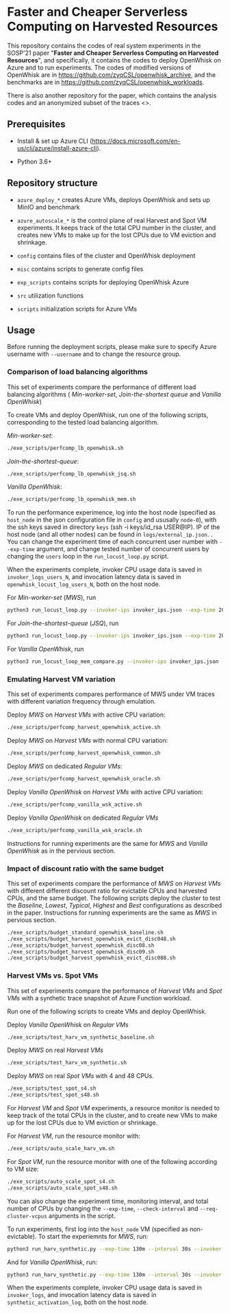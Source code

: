 # Faster and Cheaper Serverless Computing on Harvested Resources

This repository contains the codes of real system experiments in the SOSP'21 paper "<strong>Faster and Cheaper Serverless Computing on Harvested Resources</strong>", and specifically, it contains the codes to deploy OpenWhisk on Azure and to run experiments. The codes of modified versions of OpenWhisk are in <https://github.com/zyqCSL/openwhisk_archive>, and the benchmarks are in <https://github.com/zyqCSL/openwhisk_workloads>.

There is also another repository for the paper, which contains the analysis codes and an anonymized subset of the traces <>.

## Prerequisites

- Install & set up Azure CLI (<https://docs.microsoft.com/en-us/cli/azure/install-azure-cli>).

- Python 3.6+

## Repository structure

- `azure_deploy_*` creates Azure VMs, deploys OpenWhisk and sets up MinIO and benchmark

- `azure_autoscale_*` is the control plane of real Harvest and Spot VM experiments. It keeps track of the total CPU number in the cluster, and creates new VMs to make up for the lost CPUs due to VM eviction and shrinkage.

- `config` contains files of the cluster and OpenWhisk deployment

- `misc` contains scripts to generate config files

- `exp_scripts` contains scripts for deploying OpenWhisk Azure

- `src` utilization functions

- `scripts` initialization scripts for Azure VMs

## Usage

Before running the deployment scripts, please make sure to specify Azure username with `--username` and to change the resource group.

### Comparison of load balancing algorithms

This set of experiments compare the performance of different load balancing algorithms ( *Min-worker-set*, *Join-the-shortest queue* and *Vanilla OpenWhisk*)

To create VMs and deploy OpenWhisk, run one of the following scripts, corresponding to the tested load balancing algorithm.

*Min-worker-set*:

```bash
./exe_scripts/perfcomp_lb_openwhisk.sh
```

*Join-the-shortest-queue*:

```bash
./exe_scripts/perfcomp_lb_openwhisk_jsq.sh           
```

*Vanilla OpenWhisk*:

```bash
./exe_scripts/perfcomp_lb_openwhisk_mem.sh
```

To run the performance experimence, log into the host node (specified as `host_node` in the json configuration file in `config` and ususally `node-0`), with the ssh keys saved in directory `keys` (ssh -i keys/id_rsa USER@IP). IP of the host node (and all other nodes) can be found in `logs/external_ip.json`. . You can change the experiment time of each concurrent user number with `--exp-time` argument, and change tested number of concurrent users by changing the `users` loop in the `run_locust_loop.py` script.

When the experiments complete, invoker CPU usage data is saved in `invoker_logs_users_N`, and invocation latency data is saved in `openwhisk_locust_log_users_N`, both on the host node.

For *Min-worker-set* (*MWS*), run

```bash
python3 run_locust_loop.py --invoker-ips invoker_ips.json --exp-time 20m
```

For *Join-the-shortest-queue* (*JSQ*), run

```bash
python3 run_locust_loop.py --invoker-ips invoker_ips.json --exp-time 20m --openwhisk-version openwhisk-harv-vm-cgroup-azure-distributed-jsq
```

For *Vanilla OpenWhisk*, run

```bash
python3 run_locust_loop_mem_compare.py --invoker-ips invoker_ips.json --exp-time 20m --use-server-cgroup
```

### Emulating Harvest VM variation

This set of experiments compares performance of MWS under VM traces with different variation frequency through emulation.

Deploy *MWS* on *Harvest VMs* with active CPU variation:

```bash
./exe_scripts/perfcomp_harvest_openwhisk_active.sh
```

Deploy *MWS* on *Harvest VMs* with normal CPU variation:

```bash
./exe_scripts/perfcomp_harvest_openwhisk_common.sh
```

Deploy *MWS* on dedicated *Regular VMs*:

```bash
./exe_scripts/perfcomp_harvest_openwhisk_oracle.sh
```

Deploy *Vanilla OpenWhisk* on *Harvest VMs* with active CPU variation:

```bash
./exe_scripts/perfcomp_vanilla_wsk_active.sh
```

Deploy *Vanilla OpenWhisk* on dedicated *Regular VMs*

```bash
./exe_scripts/perfcomp_vanilla_wsk_oracle.sh
```

Instructions for running experiments are the same for *MWS* and *Vanilla OpenWhisk* as in the pervious section.

### Impact of discount ratio with the same budget

This set of experiments compare the performance of *MWS* on *Harvest VMs* with different different discount ratio for evictable CPUs and harvested CPUs, and the same budget. The following scripts deploy the cluster to test the *Baseline*, *Lowest*, *Typical*, *Highest* and *Best* configurations as described in the paper. Instructions for running experiments are the same as *MWS* in pervious section.

```bash
./exe_scripts/budget_standard_openwhisk_baseline.sh
./exe_scripts/budget_harvest_openwhisk_evict_disc048.sh
./exe_scripts/budget_harvest_openwhisk_disc08.sh
./exe_scripts/budget_harvest_openwhisk_disc09.sh
./exe_scripts/budget_harvest_openwhisk_evict_disc088.sh
```

### Harvest VMs vs. Spot VMs

This set of experiments compare the performance of *Harvest VMs* and *Spot VMs* with a synthetic trace snapshot of Azure Function workload.

Run one of the following scripts to create VMs and deploy OpenWhisk.

Deploy *Vanilla OpenWhisk* on *Regular VMs*

```bash
./exe_scripts/test_harv_vm_synthetic_baseline.sh
```

Deploy *MWS* on real *Harvest VMs*

```bash
./exe_scripts/test_harv_vm_synthetic.sh
```

Deploy *MWS* on real *Spot VMs* with 4 and 48 CPUs.

```bash
./exe_scripts/test_spot_s4.sh
./exe_scripts/test_spot_s48.sh
```

For *Harvest VM* and *Spot VM* experiments, a resource monitor is needed to keep track of the total CPUs in the cluster, and to create new VMs to make up for the lost CPUs due to VM eviction or shrinkage.

For *Harvest VM*, run the resource monitor with:

```bash
./exe_scripts/auto_scale_harv_vm.sh
```

For *Spot VM*, run the resource monitor with one of the following according to VM size:

```bash
./exe_scripts/auto_scale_spot_s4.sh
./exe_scripts/auto_scale_spot_s48.sh
```

You can also change the experiment time, monitoring interval, and total number of CPUs by changing the `--exp-time`, `--check-interval` and `--req-cluster-vcpus` arguments in the script.

To run experiments, first log into the `host_node` VM (specified as non-evictable). To start the experiemnts for *MWS*, run:

```bash
python3 run_harv_synthetic.py --exp-time 130m --interval 30s --invoker-ips invoker_ips.json --func-trace func_trace_synthetic.json
```

And for *Vanilla OpenWhisk*, run:

```bash
python3 run_harv_synthetic.py --exp-time 130m --interval 30s --invoker-ips invoker_ips.json --func-trace func_trace_synthetic.json --openwhisk-version openwhisk-mem-compare
```

When the experiments complete, invoker CPU usage data is saved in `invoker_logs`, and invocation latency data is saved in `synthetic_activation_log`, both on the host node.
